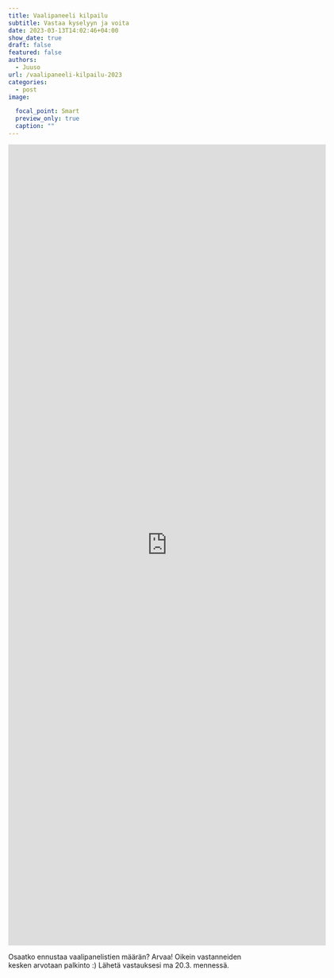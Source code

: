 ```yaml
---
title: Vaalipaneeli kilpailu
subtitle: Vastaa kyselyyn ja voita
date: 2023-03-13T14:02:46+04:00
show_date: true
draft: false
featured: false
authors:
  - Juuso
url: /vaalipaneeli-kilpailu-2023
categories:
  - post
image:

  focal_point: Smart
  preview_only: true
  caption: ""
---
```

<iframe src="https://docs.google.com/forms/d/e/1FAIpQLSfEyyyDmtIH4XltASMGkbeKHi6mu8Y_XpIRZ9ApGOPXLziDmw/viewform?embedded=true" width="640" height="1612" frameborder="0" marginheight="0" marginwidth="0"></iframe>

Osaatko ennustaa vaalipanelistien määrän? Arvaa! Oikein vastanneiden kesken arvotaan palkinto :)
Lähetä vastauksesi ma 20.3. mennessä.
